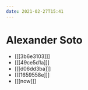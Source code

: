 ```yaml
---
date: 2021-02-27T15:41
---
```


# Alexander Soto

- [[[3b6e3103]]]
- [[[49ce5d1a]]]
- [[[d06dd3ba]]]
- [[[1659558e]]]
- [[[now]]]
